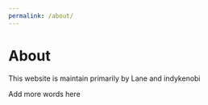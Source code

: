 ```yaml
---
permalink: /about/
---
```


# About
This website is maintain primarily by Lane and indykenobi

Add more words here
